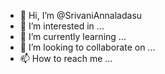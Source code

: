 - 👋 Hi, I’m @SrivaniAnnaladasu
- 👀 I’m interested in ...
- 🌱 I’m currently learning ...
- 💞️ I’m looking to collaborate on ...
- 📫 How to reach me ...

<!---
SrivaniAnnaladasu/SrivaniAnnaladasu is a ✨ special ✨ repository because its `README.md` (this file) appears on your GitHub profile.
You can click the Preview link to take a look at your changes.
--->

